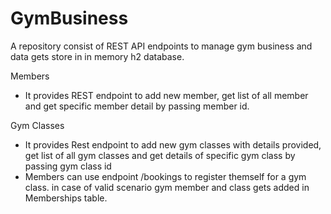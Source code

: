 # GymBusiness
A repository consist of REST API endpoints to manage gym business and data gets store in in memory h2 database.

Members 
- It provides REST endpoint to add new member, get list of all member and get specific member detail by passing member id. 

Gym Classes
- It provides Rest endpoint to add new gym classes with details provided, get list of all gym classes and get details of specific gym class by passing gym class id
- Members can use endpoint /bookings to register themself for a gym class. in case of valid scenario gym member and class gets added in Memberships table.
